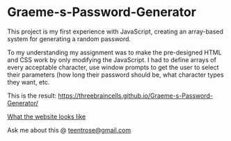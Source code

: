 # Graeme-s-Password-Generator
This project is my first experience with JavaScript, creating an array-based system for generating a random password.

To my understanding my assignment was to make the pre-designed HTML and CSS work by only modifying the JavaScript. I had to define arrays of every acceptable character, use window prompts to get the user to select their parameters (how long their password should be, what character types they want, etc.

This is the result: https://threebraincells.github.io/Graeme-s-Password-Generator/

[What the website looks like](Password-Generator-result.png)

Ask me about this @ teentrose@gmail.com
